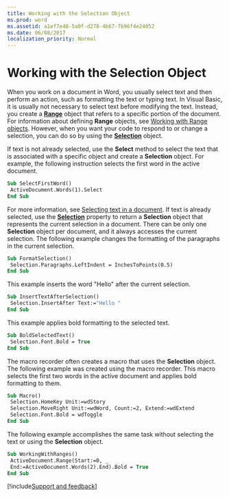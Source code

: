 ```yaml
---
title: Working with the Selection Object
ms.prod: word
ms.assetid: a1ef7e48-5a0f-d278-4b67-7b96f4e24052
ms.date: 06/08/2017
localization_priority: Normal
---
```



# Working with the Selection Object

When you work on a document in Word, you usually select text and then perform an action, such as formatting the text or typing text. In Visual Basic, it is usually not necessary to select text before modifying the text. Instead, you create a **[Range](../../../api/Word.Range.md)** object that refers to a specific portion of the document. For information about defining **Range** objects, see [Working with Range objects](working-with-range-objects.md). However, when you want your code to respond to or change a selection, you can do so by using the **[Selection](../../../api/Word.Selection.md)** object.

If text is not already selected, use the **Select** method to select the text that is associated with a specific object and create a **Selection** object. For example, the following instruction selects the first word in the active document.



```vb
Sub SelectFirstWord() 
 ActiveDocument.Words(1).Select 
End Sub
```

For more information, see  [Selecting text in a document](../Customizing-Word/selecting-text-in-a-document.md).
If text is already selected, use the **[Selection](../../../api/Word.Global.Selection.md)** property to return a **Selection** object that represents the current selection in a document. There can be only one **Selection** object per document, and it always accesses the current selection. The following example changes the formatting of the paragraphs in the current selection.



```vb
Sub FormatSelection() 
 Selection.Paragraphs.LeftIndent = InchesToPoints(0.5) 
End Sub
```

This example inserts the word "Hello" after the current selection.



```vb
Sub InsertTextAfterSelection() 
 Selection.InsertAfter Text:="Hello " 
End Sub
```

This example applies bold formatting to the selected text.



```vb
Sub BoldSelectedText() 
 Selection.Font.Bold = True 
End Sub
```

The macro recorder often creates a macro that uses the **Selection** object. The following example was created using the macro recorder. This macro selects the first two words in the active document and applies bold formatting to them.



```vb
Sub Macro() 
 Selection.HomeKey Unit:=wdStory 
 Selection.MoveRight Unit:=wdWord, Count:=2, Extend:=wdExtend 
 Selection.Font.Bold = wdToggle 
End Sub
```

The following example accomplishes the same task without selecting the text or using the **Selection** object.



```vb
Sub WorkingWithRanges() 
 ActiveDocument.Range(Start:=0, _ 
 End:=ActiveDocument.Words(2).End).Bold = True 
End Sub
```

[!include[Support and feedback](~/includes/feedback-boilerplate.md)]
